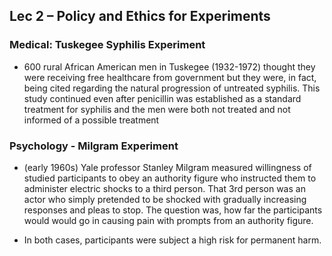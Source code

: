 ## Lec 2 – Policy and Ethics for Experiments

### Medical: Tuskegee Syphilis Experiment
- 600 rural African American men in Tuskegee (1932-1972) thought they were receiving free healthcare from government but they were, in fact, being cited regarding the natural progression of untreated syphilis. This study continued even after penicillin was established as a standard treatment for syphilis and the men were both not treated and not informed of a possible treatment

### Psychology - Milgram Experiment
- (early 1960s) Yale professor Stanley Milgram measured willingness of studied participants to obey an authority figure who instructed them to administer electric shocks to a third person. That 3rd person was an actor who simply pretended to be shocked with gradually increasing responses and pleas to stop. The question was, how far the participants would would go in causing pain with prompts from an authority figure. 

- In both cases, participants were subject a high risk for permanent harm.





